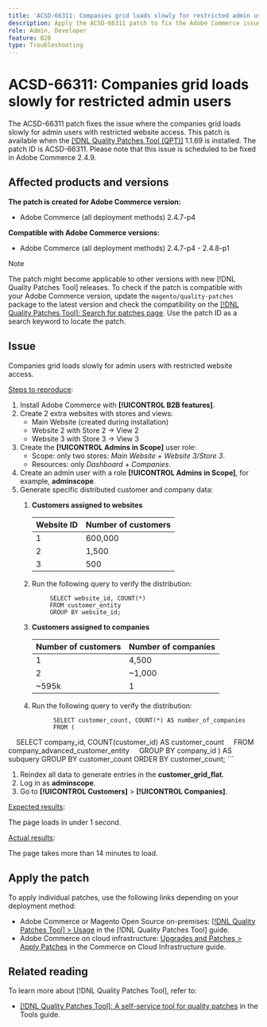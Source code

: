 ```yaml
---
title: 'ACSD-66311: Companies grid loads slowly for restricted admin users'
description: Apply the ACSD-66311 patch to fix the Adobe Commerce issue where companies grid loads slowly for admin users with restricted websites access.
role: Admin, Developer
feature: B2B
type: Troubleshooting
---
```


# ACSD-66311: Companies grid loads slowly for restricted admin users

The ACSD-66311 patch fixes the issue where the companies grid loads slowly for admin users with restricted website access. This patch is available when the [[!DNL Quality Patches Tool (QPT)]](/help/tools/quality-patches-tool/quality-patches-tool-to-self-serve-quality-patches.md) 1.1.69 is installed. The patch ID is ACSD-66311. Please note that this issue is scheduled to be fixed in Adobe Commerce 2.4.9.

## Affected products and versions

**The patch is created for Adobe Commerce version:**

* Adobe Commerce (all deployment methods) 2.4.7-p4

**Compatible with Adobe Commerce versions:**

* Adobe Commerce (all deployment methods) 2.4.7-p4 - 2.4.8-p1

>[!NOTE]
>
>The patch might become applicable to other versions with new [!DNL Quality Patches Tool] releases. To check if the patch is compatible with your Adobe Commerce version, update the `magento/quality-patches` package to the latest version and check the compatibility on the [[!DNL Quality Patches Tool]: Search for patches page](https://experienceleague.adobe.com/tools/commerce-quality-patches/index.html). Use the patch ID as a search keyword to locate the patch.

## Issue

Companies grid loads slowly for admin users with restricted website access.

<u>Steps to reproduce</u>:

1. Install Adobe Commerce with **[!UICONTROL B2B features]**.
1. Create 2 extra websites with stores and views:
    * Main Website (created during installation)
    * Website 2 with Store 2 → View 2
    * Website 3 with Store 3 → View 3
1. Create the **[!UICONTROL Admins in Scope]** user role:
    * Scope: only two stores: *Main Website* + *Website 3/Store 3*.
    * Resources: only *Dashboard* + *Companies*.
1. Create an admin user with a role **[!UICONTROL Admins in Scope]**, for example, **adminscope**.
1. Generate specific distributed customer and company data:
   1. ****Customers assigned to websites****
      
      | Website ID | Number of customers |
      |------------|---------------------|
      | 1          | 600,000             |
      | 2          | 1,500               |
      | 3          | 500                 |

      
   1. Run the following query to verify the distribution:

       ```
            SELECT website_id, COUNT(*) 
            FROM customer_entity 
            GROUP BY website_id; 
       ```
       
   1. ****Customers assigned to companies****

      | Number of customers | Number of companies |
      |---------------------|---------------------|
      | 1                   | 4,500               |
      | 2                   | ~1,000              |
      | ~595k               | 1                   |

   1. Run the following query to verify the distribution:

      ```
            SELECT customer_count, COUNT(*) AS number_of_companies
            FROM (
            SELECT company_id, COUNT(customer_id) AS customer_count
            FROM company_advanced_customer_entity
            GROUP BY company_id
            ) AS subquery
            GROUP BY customer_count
            ORDER BY customer_count; 
      ```

1. Reindex all data to generate entries in the **customer_grid_flat**.
1. Log in as **adminscope**.
1. Go to **[!UICONTROL Customers]** > **[!UICONTROL Companies]**.

<u>Expected results</u>:

The page loads in under 1 second.

<u>Actual results</u>:

The page takes more than 14 minutes to load.

## Apply the patch

To apply individual patches, use the following links depending on your deployment method:

* Adobe Commerce or Magento Open Source on-premises: [[!DNL Quality Patches Tool] > Usage](/help/tools/quality-patches-tool/usage.md) in the [!DNL Quality Patches Tool] guide.
* Adobe Commerce on cloud infrastructure: [Upgrades and Patches > Apply Patches](https://experienceleague.adobe.com/docs/commerce-cloud-service/user-guide/develop/upgrade/apply-patches.html) in the Commerce on Cloud Infrastructure guide.

## Related reading

To learn more about [!DNL Quality Patches Tool], refer to:

* [[!DNL Quality Patches Tool]: A self-service tool for quality patches](/help/tools/quality-patches-tool/quality-patches-tool-to-self-serve-quality-patches.md) in the Tools guide.

